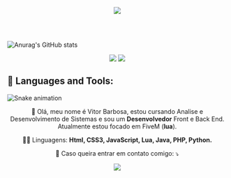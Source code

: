 <p align="center">
  <img src="https://discord.c99.nl/widget/theme-1/173713267502350336.png">
</p>

<br><br>

![Anurag's GitHub stats](https://github-readme-stats.vercel.app/api?username=ExtraPlays&show_icons=true&theme=radical)

<p align="center">
  <img src="https://github-readme-stats.vercel.app/api?username=ExtraPlays&show_icons=true&theme=dark">
  <img src="https://github-readme-stats.vercel.app/api/top-langs/?username=ExtraPlays&theme=dark">    
</p>

## 📡 Languages and Tools:

![Snake animation](https://github.com/zSpl1nterUS/zSpl1nterUS/blob/output/github-contribution-grid-snake.svg)

<p align="center"> 
  💬 Olá, meu nome é Vitor Barbosa, estou cursando Analise e Desenvolvimento de Sistemas e sou um <strong>Desenvolvedor</strong> Front e Back End.<br>
  Atualmente estou focado em FiveM (<strong>lua</strong>).
</p>

<p align="center">
  👨‍💻 Linguagens: <strong>Html, CSS3, JavaScript, Lua, Java, PHP, Python.</strong>
</p>

<p align="center">
  💌 Caso queira entrar em contato comigo: ⤵️
</p>

<p align="center">
  <a href="mailto:extraplays324@gmail.com" alt="Gmail">
  <img src="https://img.shields.io/badge/-Gmail-FF0000?style=flat-square&labelColor=FF0000&logo=gmail&logoColor=white&link=LINK-DO-SEU-EMAIL" /></a>
</p>
